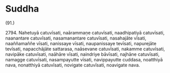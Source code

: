 # Suddha

(91.)

2794\. Nahetuyā catuvīsati, naārammaṇe catuvīsati, naadhipatiyā catuvīsati, naanantare catuvīsati, nasamanantare catuvīsati, nasahajāte vīsati, naaññamaññe vīsati, nanissaye vīsati, naupanissaye tevīsati, napurejāte tevīsati, napacchājāte sattarasa, naāsevane catuvīsati, nakamme catuvīsati, navipāke catuvīsati, naāhāre vīsati, naindriye bāvīsati, najhāne catuvīsati, namagge catuvīsati, nasampayutte vīsati, navippayutte cuddasa, noatthiyā nava, nonatthiyā catuvīsati, novigate catuvīsati, noavigate nava.
